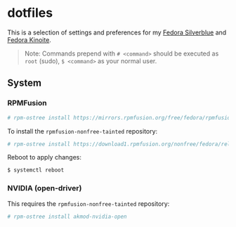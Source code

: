 # dotfiles

This is a selection of settings and preferences for my [Fedora Silverblue](https://fedoraproject.org/atomic-desktops/silverblue/) and [Fedora Kinoite](https://fedoraproject.org/atomic-desktops/kinoite/).

> Note: Commands prepend with `# <command>` should be executed as `root` (sudo), `$ <command>` as your normal user.

## System

### RPMFusion

```bash
# rpm-ostree install https://mirrors.rpmfusion.org/free/fedora/rpmfusion-free-release-$(rpm -E %fedora).noarch.rpm https://mirrors.rpmfusion.org/nonfree/fedora/rpmfusion-nonfree-release-$(rpm -E %fedora).noarch.rpm
```

To install the `rpmfusion-nonfree-tainted` repository:

```bash
# rpm-ostree install https://download1.rpmfusion.org/nonfree/fedora/releases/42/Everything/x86_64/os/Packages/r/rpmfusion-nonfree-release-tainted-$(rpm -E %fedora)-1.noarch.rpm
```

Reboot to apply changes:

```bash
$ systemctl reboot
```

### NVIDIA (open-driver)

This requires the `rpmfusion-nonfree-tainted` repository:

```bash
# rpm-ostree install akmod-nvidia-open
```
